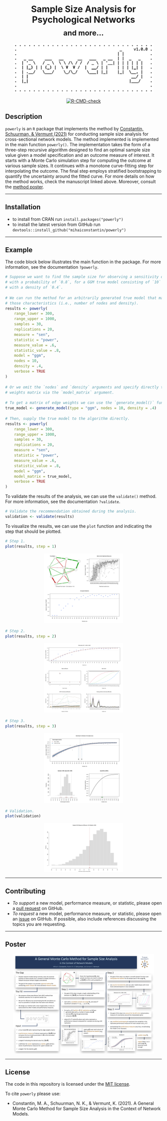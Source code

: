 <h1 align="center">
    Sample Size Analysis for Psychological Networks
    <br>
    <sub> and more...</sub>
</h1>

<p align="center">
    <img width="450px" src="./inst/assets/logo/logo.jpeg" alt="Package logo"/>
</p>

<p align="center">
    <a align="center" href="https://github.com/mihaiconstantin/powerly/actions"><img src="https://github.com/mihaiconstantin/powerly/workflows/R-CMD-check/badge.svg" alt="R-CMD-check" /></a>
</p>

## Description

`powerly` is an `R` package that implements the method by [Constantin,
Schuurman, & Vermunt (2021)](https://arxiv.org) for conducting sample size
analysis for cross-sectional network models. The method implemented is
implemented in the main function `powerly()`. The implementation takes the form
of a three-step recursive algorithm designed to find an optimal sample size
value given a model specification and an outcome measure of interest. It starts
with a Monte Carlo simulation step for computing the outcome at various sample
sizes. It continues with a monotone curve-fitting step for interpolating the
outcome. The final step employs stratified bootstrapping to quantify the
uncertainty around the fitted curve. For more details on how the method works,
check the manuscript linked above. Moreover, consult the [method
poster](https://github.com/mihaiconstantin/powerly#poster).

---

## Installation

- to install from CRAN run `install.packages("powerly")`
- to install the latest version from GitHub run `devtools::install_github("mihaiconstantin/powerly")`

---

## Example

The code block below illustrates the main function in the package. For more
information, see the documentation `?powerly`.

```r
# Suppose we want to find the sample size for observing a sensitivity of `0.6`
# with a probability of `0.8`, for a GGM true model consisting of `10` nodes
# with a density of `0.4`.

# We can run the method for an arbitrarily generated true model that matches
# those characteristics (i.e., number of nodes and density).
results <- powerly(
    range_lower = 300,
    range_upper = 1000,
    samples = 30,
    replications = 20,
    measure = "sen",
    statistic = "power",
    measure_value = .6,
    statistic_value = .8,
    model = "ggm",
    nodes = 10,
    density = .4,
    verbose = TRUE
)

# Or we omit the `nodes` and `density` arguments and specify directly the edge
# weights matrix via the `model_matrix` argument.

# To get a matrix of edge weights we can use the `generate_model()` function.
true_model <- generate_model(type = "ggm", nodes = 10, density = .4)

# Then, supply the true model to the algorithm directly.
results <- powerly(
    range_lower = 300,
    range_upper = 1000,
    samples = 30,
    replications = 20,
    measure = "sen",
    statistic = "power",
    measure_value = .6,
    statistic_value = .8,
    model = "ggm",
    model_matrix = true_model,
    verbose = TRUE
)
```

To validate the results of the analysis, we can use the `validate()` method.
For more information, see the documentation `?validate`.

```r
# Validate the recommendation obtained during the analysis.
validation <- validate(results)
```

To visualize the results, we can use the `plot` function and indicating the
step that should be plotted.

```r
# Step 1.
plot(results, step = 1)
```
<p align="center">
    <img width = "50%" src="./man/figures/example-step-1.svg" alt="Example Step 1"/>
</p>

```r
# Step 2.
plot(results, step = 2)
```
<p align="center">
    <img width="50%" src="./man/figures/example-step-2.svg" alt="Example Step 2"/>
</p>

```r
# Step 3.
plot(results, step = 3)
```

<p align="center">
    <img width = "50%" src="./man/figures/example-step-3.svg" alt="Example Step 3"/>
</p>

```r
# Validation.
plot(validation)
```

<p align="center">
    <img width = "50%" src="./man/figures/example-validation.svg" alt="Example Validation"/>
</p>

---

## Contributing

- *To support* a new model, performance measure, or statistic, please open a
  [pull request](https://github.com/mihaiconstantin/powerly/pulls) on GitHub.
- *To request* a new model, performance measure, or statistic, please open an
  [issue](https://github.com/mihaiconstantin/powerly/issues) on GitHub. If
  possible, also include references discussing the topics you are requesting.

---

## Poster

<p align="center">
    <img width = "90%" src="./inst/assets/method/poster_IOPS_2021_Mihai_Constantin.png" alt="Package logo"/>
</p>

---

## License

The code in this repository is licensed under the [MIT license](https://opensource.org/licenses/MIT).

To cite `powerly` please use:
- Constantin, M. A., Schuurman, N. K., & Vermunt, K. (2021). A General Monte Carlo Method for Sample Size Analysis in the Context of Network Models.
